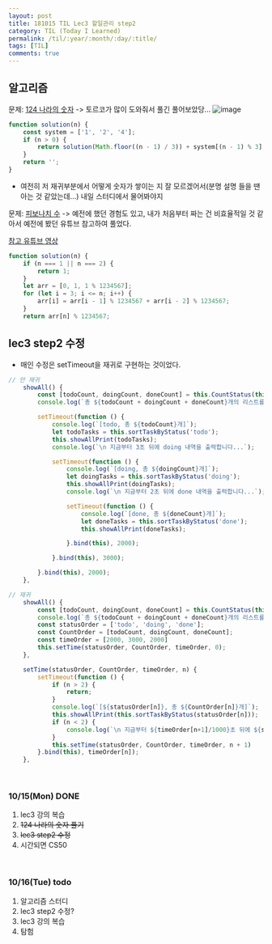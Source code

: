 ```yaml
---
layout: post
title: 181015 TIL Lec3 할일관리 step2
category: TIL (Today I Learned)
permalink: /til/:year/:month/:day/:title/
tags: [TIL]
comments: true
---
```


## 알고리즘

문제: [124 나라의 숫자](https://programmers.co.kr/learn/courses/30/lessons/12899?language=javascript) -> 토르코가 많이 도와줘서 풀긴 풀어보았당... 
![image](https://user-images.githubusercontent.com/40848630/46985275-80849300-d124-11e8-9f65-48e9147ce240.png)

```javascript
function solution(n) {
    const system = ['1', '2', '4'];
    if (n > 0) {
        return solution(Math.floor((n - 1) / 3)) + system[(n - 1) % 3];
    }
    return '';
}
```

- 여전히 저 재귀부분에서 어떻게 숫자가 쌓이는 지 잘 모르겠어서(분명 설명 들을 땐 아는 것 같았는데...) 내일 스터디에서 물어봐야지



문제: [피보나치 수](https://programmers.co.kr/learn/courses/30/lessons/12945?language=javascript) -> 
예전에 했던 경험도 있고, 내가 처음부터 짜는 건 비효율적일 것 같아서 예전에 봤던 유튜브 참고하여 풀었다. 

[참고 유튜브 영상](https://www.youtube.com/watch?v=vYquumk4nWw&list=PLBZBJbE_rGRU5PrgZ9NBHJwcaZsNpf8yD)

```javascript
function solution(n) {
    if (n === 1 || n === 2) {
        return 1;
    }
    let arr = [0, 1, 1 % 1234567];
    for (let i = 3; i <= n; i++) {
        arr[i] = arr[i - 1] % 1234567 + arr[i - 2] % 1234567;
    }
    return arr[n] % 1234567;
```

## lec3 step2 수정
- 매인 수정은 setTimeout을 재귀로 구현하는 것이었다. 

```javascript
// 안 재귀
    showAll() {
        const [todoCount, doingCount, doneCount] = this.CountStatus(this.taskList);
        console.log(`총 ${todoCount + doingCount + doneCount}개의 리스트를 가져왔습니다. 2초 뒤에 todo 내역을 출력합니다...`);

        setTimeout(function () {
            console.log(`[todo, 총 ${todoCount}개]`);
            let todoTasks = this.sortTaskByStatus('todo');
            this.showAllPrint(todoTasks);
            console.log(`\n 지금부터 3초 뒤에 doing 내역을 출력합니다...`);

            setTimeout(function () {
                console.log(`[doing, 총 ${doingCount}개]`);
                let doingTasks = this.sortTaskByStatus('doing');
                this.showAllPrint(doingTasks);
                console.log(`\n 지금부터 2초 뒤에 done 내역을 출력합니다...`);

                setTimeout(function () {
                    console.log(`[done, 총 ${doneCount}개]`);
                    let doneTasks = this.sortTaskByStatus('done');
                    this.showAllPrint(doneTasks);

                }.bind(this), 2000);

            }.bind(this), 3000);

        }.bind(this), 2000);
    },

// 재귀
    showAll() {
        const [todoCount, doingCount, doneCount] = this.CountStatus(this.taskList);
        console.log(`총 ${todoCount + doingCount + doneCount}개의 리스트를 가져왔습니다. 2초 뒤에 todo 내역을 출력합니다...`);
        const statusOrder = ['todo', 'doing', 'done'];
        const CountOrder = [todoCount, doingCount, doneCount];
        const timeOrder = [2000, 3000, 2000]
        this.setTime(statusOrder, CountOrder, timeOrder, 0);
    },

    setTime(statusOrder, CountOrder, timeOrder, n) {
        setTimeout(function () {
            if (n > 2) {
                return;
            }
            console.log(`[${statusOrder[n]}, 총 ${CountOrder[n]}개]`);
            this.showAllPrint(this.sortTaskByStatus(statusOrder[n]));
            if (n < 2) {
                console.log(`\n 지금부터 ${timeOrder[n+1]/1000}초 뒤에 ${statusOrder[n+1]} 내역을 출력합니다...`);
            }
            this.setTime(statusOrder, CountOrder, timeOrder, n + 1)
        }.bind(this), timeOrder[n]);
    },
```

<br>

### **10/15(Mon) DONE**
1. lec3 강의 복습
2. ~~124 나라의 숫자 풀기~~
3. ~~lec3 step2 수정~~
4. 시간되면 CS50 

<br>

### **10/16(Tue) todo**
1. 알고리즘 스터디
2. lec3 step2 수정? 
3. lec3 강의 복습
4. 탐험